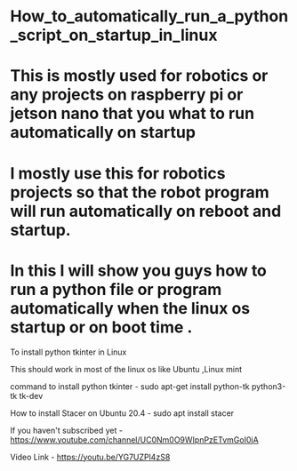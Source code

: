 # How_to_automatically_run_a_python_script_on_startup_in_linux
# This is mostly used for robotics or any projects on raspberry pi or jetson nano that you what to run automatically on startup 

# I mostly use this for robotics projects so that the robot program will run automatically on reboot and startup.

# In this I will show you guys how to run a python file or program automatically when the linux os startup or on boot time .

To install python tkinter in Linux 

This should work in most of the linux os like Ubuntu ,Linux mint 

command to install python tkinter - sudo apt-get install python-tk python3-tk tk-dev

How to install Stacer on Ubuntu 20.4 - sudo apt install stacer

If you haven't subscribed yet - https://www.youtube.com/channel/UC0Nm0O9WIpnPzETvmGoI0jA 

Video Link - https://youtu.be/YG7UZPl4zS8

